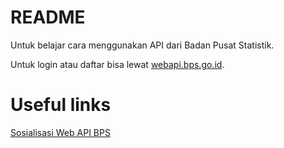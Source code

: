 # README 

Untuk belajar cara menggunakan API dari Badan Pusat Statistik.

Untuk login atau daftar bisa lewat [webapi.bps.go.id](https://webapi.bps.go.id/developer/login).

# Useful links 

[Sosialisasi Web API BPS](https://www.youtube.com/watch?v=bMMccmWg9ic&pp=ygULd2ViIGFwaSBicHM%3D)